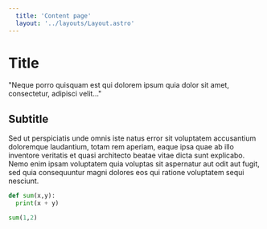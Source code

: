 ```yaml
---
  title: 'Content page'
  layout: '../layouts/Layout.astro'
---
```

# Title

"Neque porro quisquam est qui dolorem ipsum quia dolor sit amet, consectetur, adipisci velit..."

## Subtitle

Sed ut perspiciatis unde omnis iste natus error sit voluptatem accusantium doloremque laudantium, totam rem aperiam, eaque ipsa quae ab illo inventore veritatis et quasi architecto beatae vitae dicta sunt explicabo. Nemo enim ipsam voluptatem quia voluptas sit aspernatur aut odit aut fugit, sed quia consequuntur magni dolores eos qui ratione voluptatem sequi nesciunt.

```python
def sum(x,y):
  print(x + y)

sum(1,2)
```